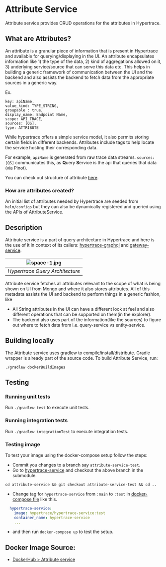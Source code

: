 # Attribute Service

Attribute service provides CRUD operations for the attributes in Hypertrace.

## What are Attributes?
An attribute is a granular piece of information that is present in Hypertrace and available for querying/displaying in the UI. An attribute encapsulates information like 1) the type of the data, 2) kind of aggregations allowed on it, 3) underlying service/source that can serve this data etc.
This helps in building a generic framework of communication between the UI and the backend and also assists the backend to fetch data from the appropriate sources in a generic way.

Ex.
```
key: apiName,
value_kind: TYPE_STRING,
groupable : true,
display_name: Endpoint Name,
scope: API_TRACE,
sources: [QS],
type: ATTRIBUTE
```
While hypertrace offers a simple service model, it also permits storing certain fields in different backends. Attributes include tags to help locate the service hosting their corresponding data.

For example, `apiName` is generated from raw trace data streams. `sources: [QS]`  communicates this, as **Q**uery **S**ervice is the api that queries that data (via Pinot).

You can check out structure of attribute [here](https://github.com/hypertrace/attribute-service/blob/main/attribute-service-api/src/main/proto/org/hypertrace/core/attribute/service/v1/attribute_metadata.proto).

### How are attributes created?
An initial list of attributes needed by Hypertrace are seeded from `helm/configs` but they can also be dynamically registered and queried using the APIs of AttributeService.

## Description

Attribute service is a part of query architecture in Hypertrace and here is the use of it in context of its callers: [hypertrace-graphql](https://github.com/hypertrace/hypertrace-graphql) and [gateway-service](https://github.com/hypertrace/gateway-service). 

| ![space-1.jpg](https://hypertrace-docs.s3.amazonaws.com/hypertrace-query-arch.png) | 
|:--:| 
| *Hypertrace Query Architecture* |

Attribute service fetches all attributes relevant to the scope of what is being shown on UI from Mongo and where it also stores attributes. All of this metadata assists the UI and backend to perform things in a generic fashion, like
- All String attributes in the UI can have a different look at feel and also different operations that can be supported on them(in the explorer).
- The backend also uses part of the information(like the sources) to figure out where to fetch data from i.e. query-service vs entity-service.

## Building locally
The Attribute service uses gradlew to compile/install/distribute. Gradle wrapper is already part of the source code. To build Attribute Service, run:

```
./gradlew dockerBuildImages
```

## Testing

### Running unit tests
Run `./gradlew test` to execute unit tests. 

### Running integration tests

Run `./gradlew integrationTest` to execute integration tests. 


### Testing image

To test your image using the docker-compose setup follow the steps:

- Commit you changes to a branch say `attribute-service-test`.
- Go to [hypertrace-service](https://github.com/hypertrace/hypertrace-service) and checkout the above branch in the submodule.
```
cd attribute-service && git checkout attribute-service-test && cd ..
```
- Change tag for `hypertrace-service` from `:main` to `:test` in [docker-compose file](https://github.com/hypertrace/hypertrace/blob/main/docker/docker-compose.yml) like this.

```yaml
  hypertrace-service:
    image: hypertrace/hypertrace-service:test
    container_name: hypertrace-service
    ...
```
- and then run `docker-compose up` to test the setup.

## Docker Image Source:
- [DockerHub > Attribute service](https://hub.docker.com/r/hypertrace/attribute-service)



